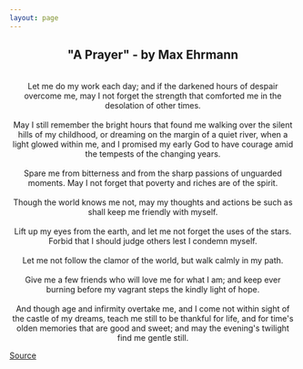 ```yaml
---
layout: page
---
```


<h2 align="center">"A Prayer" - by Max Ehrmann</h2>

<div align="center">
<br>
Let me do my work each day; and if the darkened hours of despair overcome me, may I not forget the strength that comforted me in the desolation of other times.<br>
<br>
May I still remember the bright hours that found me walking over the silent hills of my childhood, or dreaming on the margin of a quiet river, when a light glowed within me, and I promised my early God to have courage amid the tempests of the changing years.<br>
<br>
Spare me from bitterness and from the sharp passions of unguarded moments. May I not forget that poverty and riches are of the spirit. <br>
<br>
Though the world knows me not, may my thoughts and actions be such as shall keep me friendly with myself.<br>
<br>
Lift up my eyes from the earth, and let me not forget the uses of the stars.  Forbid that I should judge others lest I condemn myself. <br>
<br>
Let me not follow the clamor of the world, but walk calmly in my path.<br>
<br>
Give me a few friends who will love me for what I am; and keep ever burning before my vagrant steps the  kindly light of hope.<br>
<br>
And though age and infirmity overtake me, and I come not within sight of the castle of my dreams, teach me still to be thankful for life, and for time's olden memories that are good and sweet; and may the evening's twilight find me gentle still.<br>

</div>

[Source]("https://www.familyfriendpoems.com/poem/encore")
